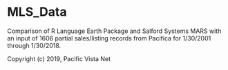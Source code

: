 # MLS_Data
Comparison of R Language Earth Package and Salford Systems MARS with an input of 1606 partial sales/listing records from Pacifica for 1/30/2001 through 1/30/2018.

Copyright (c) 2019, Pacific Vista Net
